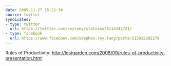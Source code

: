 ```yaml
---
date: 2009-11-27 15:21:34
source: twitter
syndicated:
- type: twitter
  url: https://twitter.com/roytang/statuses/6114242731/
- type: facebook
  url: https://www.facebook.com/stephen.roy.tang/posts/215912282278
---
```


Rules of Productivity: http://lostgarden.com/2008/09/rules-of-productivity-presentation.html